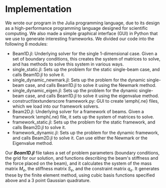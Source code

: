 # Implementation
We wrote our program in the Julia programming language, due to its design as a high-performance programming language designed for scientific computing. We also made a simple graphical interface (GUI) in Python that we use to generate interesting frameworks. We divided our code into the following 8 modules:
* Beam1D.jl: Underlying solver for the single 1-dimensional case. Given a set of boundary conditions, this creates the system of matrices to solve, and has methods to solve this system in various ways.
* single\_static.jl: Sets up the problem for the static single-beam case, and calls Beam1D.jl to solve it.
* single\_dynamic\_newmark.jl: Sets up the problem for the dynamic single-beam case, and calls Beam1D.jl to solve it using the Newmark method.
* single\_dynamic\_eigen.jl: Sets up the problem for the dynamic single-beam case, and calls Beam1D.jl to solve it using the eigenvalue method.
* construct\textunderscore framework.py: GUI to create \emph{.ne} files, which we load into our framework solvers.
* Beam2D.jl: Underlying solver for a framework of beams. Given a framework \emph{.ne} file, it sets up the system of matrices to solve.
* framework\_static.jl: Sets up the problem for the static framework, and calls Beam2D.jl to solve it.
* framework\_dynamic.jl: Sets up the problem for the dynamic framework, and calls Beam2D.jl to solve it. Can use either the Newmark or the Eigenvalue method.

Our ___Beam1D.jl___ file takes a set of problem parameters (boundary conditions, the grid for our solution, and functions describing the beam's stiffness and the force placed on the beam), and it calculates the system of the mass matrix $M_e$, the stiffness matrix $S_e$, and the constraint matrix $q_e$. It generates these by the finite element method, using cubic basis functions specified above and a 3 point Gaussian quadrature.
